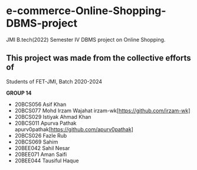 # e-commerce-Online-Shopping-DBMS-project

JMI B.tech(2022) Semester IV DBMS project on Online Shopping.

## **This project was made from the collective efforts of**

Students of FET-JMI, Batch 2020-2024

**GROUP 14**
- 20BCS056 Asif Khan
- 20BCS077 Mohd Irzam Wajahat       irzam-wk[https://github.com/irzam-wk]
- 20BCS029 Istiyak Ahmad Khan
- 20BCS011 Apurva Pathak            apurv0pathak[https://github.com/apurv0pathak]
- 20BCS026 Fazle Rub
- 20BCS069 Sahim
- 20BEE042 Sahil Nesar
- 20BEE071 Aman Saifi
- 20BEE044 Tausiful Haque
